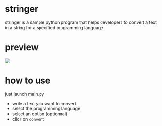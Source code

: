 # stringer

stringer is a sample python program  that helps developers to convert a text in a string for a specified programming language

# preview 

![](https://github.com/ngdream/stringer/blob/fe4f9776959b868e4d4781a50c1733317418ffe3/Preview/preview.png)

# how to use

just launch main.py

- write a text you want to convert
- select the programming language
- select an option (optionnal)
- click on `convert`


